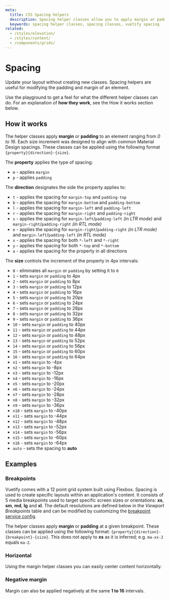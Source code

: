 ```yaml
---
meta:
  title: CSS Spacing helpers
  description: Spacing helper classes allow you to apply margin or padding to any element in increments from 1 to 5.
  keywords: spacing helper classes, spacing classes, vuetify spacing
related:
  - /styles/elevation/
  - /styles/content/
  - /components/grids/
---
```


# Spacing

Update your layout without creating new classes. Spacing helpers are useful for modifying the padding and margin of an element.<inline slug="scrimba-spacing" />

<entry />

Use the playground to get a feel for what the different helper classes can do. For an explanation of **how they work**, see the How it works section below.

<example file="spacing/usage" />

## How it works

The helper classes apply **margin** or **padding** to an element ranging from _0 to 16_. Each size increment was designed to align with common Material Design spacings. These classes can be applied using the following format `{property}{direction}-{size}`.

The **property** applies the type of spacing:

- `m` - applies `margin`
- `p` - applies `padding`

The **direction** designates the side the property applies to:

- `t` - applies the spacing for `margin-top` and `padding-top`
- `b` - applies the spacing for `margin-bottom` and `padding-bottom`
- `l` - applies the spacing for `margin-left` and `padding-left`
- `r` - applies the spacing for `margin-right` and `padding-right`
- `s` - applies the spacing for `margin-left`/`padding-left` _(in LTR mode)_ and `margin-right`/`padding-right` _(in RTL mode)_
- `e` - applies the spacing for `margin-right`/`padding-right` _(in LTR mode)_ and `margin-left`/`padding-left` _(in RTL mode)_
- `x` - applies the spacing for both `*-left` and `*-right`
- `y` - applies the spacing for both `*-top` and `*-bottom`
- `a` - applies the spacing for the property in all directions

The **size** controls the increment of the property in 4px intervals:

- `0` - eliminates all `margin` or `padding` by setting it to `0`
- `1` - sets `margin` or `padding` to 4px
- `2` - sets `margin` or `padding` to 8px
- `3` - sets `margin` or `padding` to 12px
- `4` - sets `margin` or `padding` to 16px
- `5` - sets `margin` or `padding` to 20px
- `6` - sets `margin` or `padding` to 24px
- `7` - sets `margin` or `padding` to 28px
- `8` - sets `margin` or `padding` to 32px
- `9` - sets `margin` or `padding` to 36px
- `10` - sets `margin` or `padding` to 40px
- `11` - sets `margin` or `padding` to 44px
- `12` - sets `margin` or `padding` to 48px
- `13` - sets `margin` or `padding` to 52px
- `14` - sets `margin` or `padding` to 56px
- `15` - sets `margin` or `padding` to 60px
- `16` - sets `margin` or `padding` to 64px
- `n1` - sets `margin` to -4px
- `n2` - sets `margin` to -8px
- `n3` - sets `margin` to -12px
- `n4` - sets `margin` to -16px
- `n5` - sets `margin` to -20px
- `n6` - sets `margin` to -24px
- `n7` - sets `margin` to -28px
- `n8` - sets `margin` to -32px
- `n9` - sets `margin` to -36px
- `n10` - sets `margin` to -40px
- `n11` - sets `margin` to -44px
- `n12` - sets `margin` to -48px
- `n13` - sets `margin` to -52px
- `n14` - sets `margin` to -56px
- `n15` - sets `margin` to -60px
- `n16` - sets `margin` to -64px
- `auto` - sets the spacing to **auto**

## Examples

### Breakpoints

Vuetify comes with a 12 point grid system built using Flexbox. Spacing is used to create specific layouts within an application's content. It consists of 5 media breakpoints used to target specific screen sizes or orientations: **xs**, **sm**, **md**, **lg** and **xl**. The default resolutions are defined below in the *Viewport Breakpoints* table and can be modified by customizing the [breakpoint service config](/features/breakpoints).

<breakpoints-table />

The helper classes apply **margin** or **padding** at a given breakpoint. These classes can be applied using the following format: `{property}{direction}-{breakpoint}-{size}`. This does not apply to **xs** as it is inferred; e.g. `ma-xs-2` equals `ma-2`.

<example file="spacing/breakpoints" />

### Horizontal

Using the margin helper classes you can easily center content horizontally.

<example file="spacing/horizontal" />

### Negative margin

Margin can also be applied negatively at the same **1 to 16** intervals.

<example file="spacing/negative-margin" />
